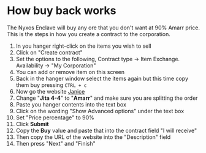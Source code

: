 # How buy back works
 The Nyxos Enclave will buy any ore that you don't want at 90% Amarr price. This is the steps in how you create a contract to the corporation.

1. In you hanger right-click on the items you wish to sell
2. Click on "Create contract"
3. Set the options to the following, Contract type -> Item Exchange. Availability -> "My Corporation"
4. You can add or remove item on this screen
5. Back in the hanger window select the items again but this time copy them buy pressing `CTRL + c`
6. Now go the website [Janice](https://janice.e-351.com/)
7. Change "**Jita 4-4**" to "**Amarr**" and make sure you are splitting the order
8. Paste you hanger contents into the text box
9. Click on the wording "Show Advanced options" under the text box
10. Set "Price percentage" to 90%
11. Click **Submit**
12. Copy the **Buy** value and paste that into the contract field "I will receive"
13. Then copy the URL of the website into the "Description" field
14. Then press "Next" and "Finish"

